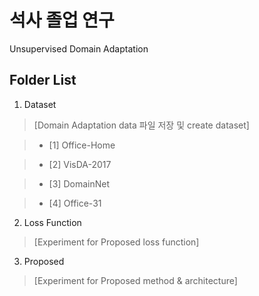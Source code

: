 # 석사 졸업 연구

Unsupervised Domain Adaptation

## Folder List
1. Dataset

> [Domain Adaptation data 파일 저장 및 create dataset]

> * [1] Office-Home

> * [2] VisDA-2017

> * [3] DomainNet

> * [4] Office-31

2. Loss Function

> [Experiment for Proposed loss function]

3. Proposed

> [Experiment for Proposed method & architecture]
